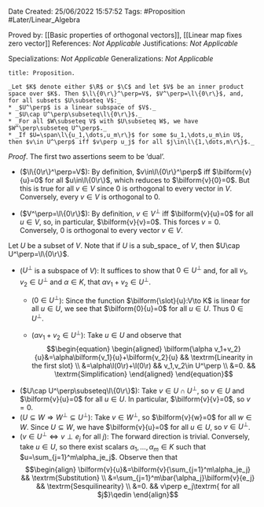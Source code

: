 <div class="topSpace"></div>

Date Created: 25/06/2022 15:57:52
Tags: #Proposition #Later/Linear_Algebra

Proved by: [[Basic properties of orthogonal vectors]], [[Linear map fixes zero vector]]
References: _Not Applicable_
Justifications: _Not Applicable_

Specializations: _Not Applicable_
Generalizations: _Not Applicable_

``` ad-Proposition
title: Proposition.

_Let $K$ denote either $\R$ or $\C$ and let $V$ be an inner product space over $K$. Then $\l\{0\r\}^\perp=V$, $V^\perp=\l\{0\r\}$, and, for all subsets $U\subseteq V$:_
* _$U^\perp$ is a linear subspace of $V$._
* _$U\cap U^\perp\subseteq\l\{0\r\}$._
* _For all $W\subseteq V$ with $U\subseteq W$, we have $W^\perp\subseteq U^\perp$._
* _If $U=\span\l\{u_1,\dots,u_m\r\}$ for some $u_1,\dots,u_m\in U$, then $v\in U^\perp$ iff $v\perp u_j$ for all $j\in\l\{1,\dots,m\r\}$._

```

_Proof_. The first two assertions seem to be $\textrm{`}$dual$\textrm{'}$.
* ($\l\{0\r\}^\perp=V$): By definition, $v\in\l\{0\r\}^\perp$ iff $\bilform{v}{u}=0$ for all $u\in\l\{0\r\}$, which reduces to $\bilform{v}{0}=0$. But this is true for all $v\in V$ since $0$ is orthogonal to every vector in $V$. Conversely, every $v\in V$ is orthogonal to $0$.

* ($V^\perp=\l\{0\r\}$): By definition, $v\in V^\perp$ iff $\bilform{v}{u}=0$ for all $u\in V$, so, in particular, $\bilform{v}{v}=0$. This forces $v=0$. Conversely, $0$ is orthogonal to every vector $v\in V$.

Let $U$ be a subset of $V$. Note that if $U$ is a sub_space_ of $V$, then $U\cap U^\perp=\l\{0\r\}$.
* ($U^\perp$ is a subspace of $V$): It suffices to show that $0\in U^\perp$ and, for all $v_1,v_2\in U^\perp$ and $\alpha\in K$, that $\alpha v_1+v_2\in U^\perp$.
    * ($0\in U^\perp$): Since the function $\bilform{\slot}{u}:V\to K$ is linear for all $u\in U$, we see that $\bilform{0}{u}=0$ for all $u\in U$. Thus $0\in U^\perp$.

    * ($\alpha v_1+v_2\in U^\perp$): Take $u\in U$ and observe that
    $$\begin{equation}
        \begin{aligned}
            \bilform{\alpha v_1+v_2}{u}&=\alpha\bilform{v_1}{u}+\bilform{v_2}{u} && \textrm{Linearity in the first slot} \\
            &=\alpha\l(0\r)+\l(0\r) && v_1,v_2\in U^\perp \\
            &=0. && \textrm{Simplification}
        \end{aligned}
    \end{equation}$$
* ($U\cap U^\perp\subseteq\l\{0\r\}$): Take $v\in U\cap U^\perp$, so $v\in U$ and $\bilform{v}{u}=0$ for all $u\in U$. In particular, $\bilform{v}{v}=0$, so $v=0$.
* ($U\subseteq W\Rightarrow W^\perp\subseteq U^\perp$): Take $v\in W^\perp$, so $\bilform{v}{w}=0$ for all $w\in W$. Since $U\subseteq W$, we have $\bilform{v}{u}=0$ for all $u\in U$, so $v\in U^\perp$.
* ($v\in U^\perp\Leftrightarrow v\perp e_j$ for all $j$): The forward direction is trivial. Conversely, take $u\in U$, so there exist scalars $\alpha_1,\dots,\alpha_m\in K$ such that $u=\sum_{j=1}^m\alpha_je_j$. Observe then that
$$\begin{align}
    \bilform{v}{u}&=\bilform{v}{\sum_{j=1}^m\alpha_je_j} && \textrm{Substitution} \\
    &=\sum_{j=1}^m\bar{\alpha_j}\bilform{v}{e_j} && \textrm{Sesquilinearity} \\
    &=0. && v\perp e_j\textrm{ for all $j$}\qedin
\end{align}$$
